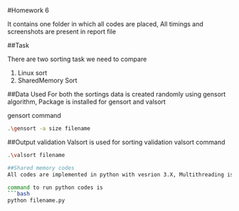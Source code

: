 #Homework 6

It contains one folder in which all codes are placed, All timings and screenshots are present in report file

##Task

There are two sorting task we need to compare
1. Linux sort
2. SharedMemory Sort

##Data Used
For both the sortings data is created randomly using gensort algorithm, Package is installed for gensort and valsort

gensort command 
```bash
.\gensort -a size filename
```

##Output validation
Valsort is used for sorting validation
valsort command
```bash
.\valsort filename

##Shared memory codes
All codes are implemented in python with vesrion 3.X, Multithreading is used and for merging data binary way merging is used.

command to run python codes is
```bash
python filename.py
```
